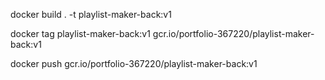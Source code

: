 docker build . -t playlist-maker-back:v1

docker tag playlist-maker-back:v1 gcr.io/portfolio-367220/playlist-maker-back:v1

docker push gcr.io/portfolio-367220/playlist-maker-back:v1